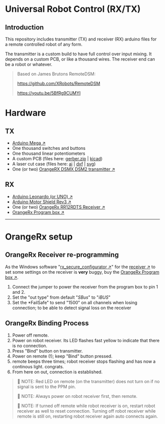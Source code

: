 # Universal Robot Control (RX/TX)

## Introduction

This repository includes transmitter (TX) and receiver (RX) arduino files for a remote controlled robot of any form.

The transmitter is a custom build to have full control over input mixing.
It depends on a custom PCB, or like a thousand wires.
The receiver end can be a robot or whatever.

> Based on James Brutons RemoteDSM:
> 
> <https://github.com/XRobots/RemoteDSM>
> 
> <https://youtu.be/5BfRg9CUMYI>

# Hardware
## TX
- [Arduino Mega ↗](https://store.arduino.cc/products/arduino-mega-2560-rev3)
- One thousand switches and buttons
- One thousand linear potentiometers
- A custom PCB (files here: [gerber.zip](kicad/universalRobotTx/gerber/gerber.zip) | [kicad](kicad/universalRobotTx))
- A laser cut case (files here: [ai](cad/universal_robot_laser.ai) | [dxf](cad/universal_robot_laser.dxf) | [svg](cad/universal_robot_laser.svg))
- One (or two) [OrangeRX DSMX DSM2 transmitter ↗](https://hobbyking.com/en_us/orangerx-dsmx-dsm2-compatible-2-4ghz-transmitter-module-v1-2.html)

## RX
- [Arduino Leonardo (or UNO) ↗](https://store.arduino.cc/products/arduino-leonardo-with-headers)
- [Arduino Motor Shield Rev3 ↗](https://store.arduino.cc/products/arduino-motor-shield-rev3)
- One  (or two) [OrangeRx RR12RDTS Receiver ↗](https://hobbyking.com/en_us/orangerx-rr12rdts-receiver-with-s-link-dsm2-dsmx-compatible.html)
- [OrangeRx Program box ↗](https://hobbyking.com/en_us/orangerx-program-box-for-r620x-r1220x-v3-rr12rdts-receivers.html)

---

# OrangeRx setup

## OrangeRx Receiver re-programming
As the Windows software "[rx_secure_configurator ↗](https://cdn-global-hk.hobbyking.com/media/file/r/x/rx_secure_configurator.zip?_gl=1*g1ywqd*_ga*MTM1ODE1NzExLjE3MTE0MDI5MjU.*_ga_5W5MJE4N6Q*MTcxNDIxNzU1Ni4xMS4xLjE3MTQyMTc2MTguNTkuMC4w)" for the [receiver ↗](https://hobbyking.com/en_us/orangerx-rr12rdts-receiver-with-s-link-dsm2-dsmx-compatible.html) to set some settings on the receiver is **very** buggy, buy the [OrangeRx Program box ↗](https://hobbyking.com/en_us/orangerx-program-box-for-r620x-r1220x-v3-rr12rdts-receivers.html).
1. Connect the jumper to power the receiver from the program box to pin 1 and 2.
2. Set the "out type" from default "*SBus*" to "*iBUS*"
3. Set the *FailSafe" to send "1500" on all channels when losing connection; to be able to detect signal loss on the receiver


## OrangeRx Binding Process
1. Power off remote.
2. Power on robot receiver. Its LED flashes fast yellow to indicate that there is no connection.
2. Press "Bind" button on transmitter.
3. Power on remote (!); keep "Bind" button pressed.
4. remote beeps three times; robot receiver stops flashing and has now a continous light. congrats.
5. From here on out, connection is established.

> 📝 NOTE: Red LED on remote (on the transmitter) does not turn on if no signal is sent to the PPM pin.
> 
> 📝 NOTE: Always power on robot receiver first, then remote.
> 
> 📝 NOTE: If turned off remote while robot receiver is on, restart robot receiver as well to reset connection.
> Turning off robot receiver while remote is still on, restarting robot receiver again auto connects again.
